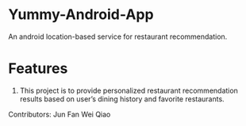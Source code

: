 # Yummy-Android-App
An android location-based service for restaurant recommendation.

# Features
1. This project is to provide personalized restaurant recommendation results based on user’s dining history and favorite restaurants.

Contributors:
Jun Fan
Wei Qiao
